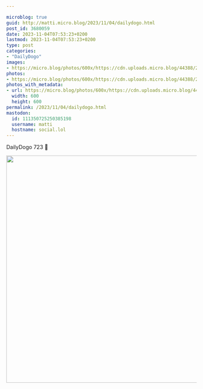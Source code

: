 ```yaml
---

microblog: true
guid: http://matti.micro.blog/2023/11/04/dailydogo.html
post_id: 3680059
date: 2023-11-04T07:53:23+0200
lastmod: 2023-11-04T07:53:23+0200
type: post
categories:
- "DailyDogo"
images:
- https://micro.blog/photos/600x/https://cdn.uploads.micro.blog/44388/2023/0ed3ff86067a48ad92abd96e00e4a275.jpg
photos:
- https://micro.blog/photos/600x/https://cdn.uploads.micro.blog/44388/2023/0ed3ff86067a48ad92abd96e00e4a275.jpg
photos_with_metadata:
- url: https://micro.blog/photos/600x/https://cdn.uploads.micro.blog/44388/2023/0ed3ff86067a48ad92abd96e00e4a275.jpg
  width: 600
  height: 600
permalink: /2023/11/04/dailydogo.html
mastodon:
  id: 111350725250385198
  username: matti
  hostname: social.lol
---
```

DailyDogo 723 🐶

<img src="https://micro.blog/photos/600x/https://blog.martin-haehnel.de/uploads/2023/0ed3ff86067a48ad92abd96e00e4a275.jpg" width="600" height="600" alt="" />

